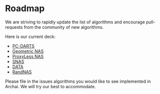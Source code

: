 # Roadmap

We are striving to rapidly update the list of algorithms and encourage pull-requests from the community
of new algorithms.

Here is our current deck:
* [PC-DARTS](https://arxiv.org/abs/1907.05737)
* [Geometric NAS](https://arxiv.org/pdf/2004.07802.pdf)
* [ProxyLess NAS](https://arxiv.org/abs/1812.00332)
* [SNAS](https://arxiv.org/abs/1812.09926)
* [DATA](http://papers.nips.cc/paper/8374-data-differentiable-architecture-approximation.pdf)
* [RandNAS](https://liamcli.com/assets/pdf/randnas_arxiv.pdf)

Please file in the issues algorithms you would like to see implemented in Archai. We will try our best to accommodate.
